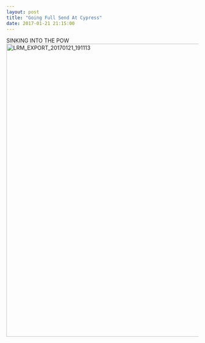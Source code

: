 ```yaml
---
layout: post
title: "Going Full Send At Cypress"
date: 2017-01-21 21:15:00
---
```


SINKING INTO THE POW
<a data-flickr-embed="true"  href="https://www.flickr.com/photos/alexanderyshi/32411168556/in/album-72157677720332771/" title="LRM_EXPORT_20170121_191113"><img src="https://c1.staticflickr.com/1/758/32411168556_fa3f85567a_b.jpg" width="1024" height="768" alt="LRM_EXPORT_20170121_191113"></a><script async src="//embedr.flickr.com/assets/client-code.js" charset="utf-8"></script>